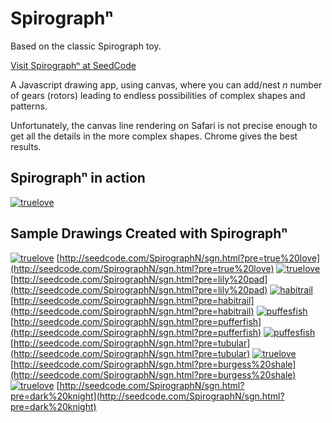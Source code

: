 # Spirograph&#8319;
Based on the classic Spirograph toy.

[Visit Spirograph&#8319; at SeedCode](http://seedcode.com/SpirographN/sgn.html)

A Javascript drawing app, using canvas, where you can add/nest *n* number of gears (rotors) leading to endless possibilities of complex shapes and patterns.

Unfortunately, the canvas line rendering on Safari is not precise enough to get all the details in the more complex shapes. Chrome gives the best results.

## Spirograph&#8319; in action

[![truelove](img/drawing.png)](img/drawing.png)

## Sample Drawings Created with Spirograph&#8319;

[![truelove](img/truelove.png)](img/truelove.png)
[http://seedcode.com/SpirographN/sgn.html?pre=true%20love](http://seedcode.com/SpirographN/sgn.html?pre=true%20love)
[![truelove](img/lilypad.png)](img/lilypad.png)
[http://seedcode.com/SpirographN/sgn.html?pre=lily%20pad](http://seedcode.com/SpirographN/sgn.html?pre=lily%20pad)
[![habitrail](img/habitrail.png)](img/habitrail.png)
[http://seedcode.com/SpirographN/sgn.html?pre=habitrail](http://seedcode.com/SpirographN/sgn.html?pre=habitrail)
[![puffesfish](img/pufferfish.png)](img/pufferfish.png)
[http://seedcode.com/SpirographN/sgn.html?pre=pufferfish](http://seedcode.com/SpirographN/sgn.html?pre=pufferfish)
[![puffesfish](img/tubular.png)](img/tubular.png)
[http://seedcode.com/SpirographN/sgn.html?pre=tubular](http://seedcode.com/SpirographN/sgn.html?pre=tubular)
[![truelove](img/burgessshale.png)](img/burgessshale.png)
[http://seedcode.com/SpirographN/sgn.html?pre=burgess%20shale](http://seedcode.com/SpirographN/sgn.html?pre=burgess%20shale)
[![truelove](img/darkknight.png)](img/darkknight.png)
[http://seedcode.com/SpirographN/sgn.html?pre=dark%20knight](http://seedcode.com/SpirographN/sgn.html?pre=dark%20knight)

